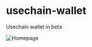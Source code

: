 # usechain-wallet
Usechain wallet in beta

![Homepage](https://github.com/usechain/usechain-wallet/raw/master/img/wallet-homepage.png)
